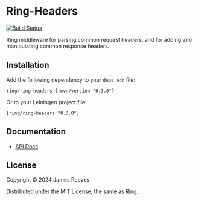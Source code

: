 # Ring-Headers

[![Build Status](https://travis-ci.org/ring-clojure/ring-headers.svg?branch=master)](https://travis-ci.org/ring-clojure/ring-headers)

Ring middleware for parsing common request headers, and for adding and
manipulating common response headers.

## Installation

Add the following dependency to your `deps.edn` file:

    ring/ring-headers {:mvn/version "0.3.0"}

Or to your Leiningen project file:

    [ring/ring-headers "0.3.0"]

## Documentation

* [API Docs](http://ring-clojure.github.io/ring-headers)

## License

Copyright © 2024 James Reeves

Distributed under the MIT License, the same as Ring.
